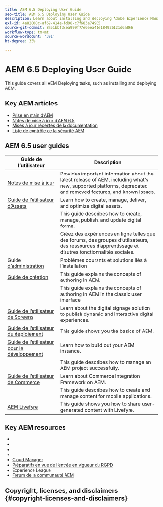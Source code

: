 ```yaml
---
title: AEM 6.5 Deploying User Guide
seo-title: AEM 6.5 Deploying User Guide
description: Learn about installing and deploying Adobe Experience Manager 6.5 and about its architecture, including our Adobe Managed Services cloud deployment.
exl-id: 4a82008c-af69-414e-bd98-c7f683a74905
source-git-commit: 8a51bbf3cea999f77e6eea41e184926121d6a866
workflow-type: tm+mt
source-wordcount: '391'
ht-degree: 35%

---
```


# AEM 6.5 Deploying User Guide

This guide covers all AEM Deploying tasks, such as installing and deploying AEM.

## Key AEM articles

* [Prise en main d’AEM](https://experienceleague.adobe.com/docs/experience-manager-cloud-service/overview/home.html?lang=fr)
* [Notes de mise à jour d’AEM 6.5](/help/release-notes/home.md)
* [Mises à jour récentes de la documentation](https://helpx.adobe.com/experience-manager/documentation-updates.html)
* [Liste de contrôle de la sécurité AEM](/help/sites-administering/security-checklist.md)

## AEM 6.5 user guides

| Guide de l’utilisateur | Description |
|--- |---|
| [Notes de mise à jour](/help/release-notes/home.md) | Provides important information about the latest release of AEM, including what&#39;s new, supported platforms, deprecated and removed features, and known issues. |
| [Guide de l’utilisateur d’Assets](/help/assets/home.md) | Learn how to create, manage, deliver, and optimize digital assets. |
| [](/help/forms/home.md) | This guide describes how to create, manage, publish, and update digital forms. |
| [](/help/communities/home.md) | Créez des expériences en ligne telles que des forums, des groupes d’utilisateurs, des ressources d’apprentissage et d’autres fonctionnalités sociales. |
| [Guide d’administration](/help/sites-administering/home.md) | Problèmes courants et solutions liés à l’installation |
| [Guide de création](/help/sites-authoring/home.md) | This guide explains the concepts of authoring in AEM. |
| [](/help/sites-classic-ui-authoring/home.md) | This guide explains the concepts of authoring in AEM in the classic user interface. |
| [Guide de l’utilisateur de Screens](https://docs.adobe.com/content/help/fr-FR/experience-manager-screens/user-guide/aem-screens-introduction.html) | Learn about the digital signage solution to publish dynamic and interactive digital experiences. |
| [Guide de l’utilisateur du déploiement](/help/sites-deploying/home.md) | This guide shows you the basics of AEM. |
| [Guide de l’utilisateur pour le développement](/help/sites-developing/home.md) | Learn how to build out your AEM instance. |
| [](/help/managing/home.md) | This guide describes how to manage an AEM project successfully. |
| [Guide de l’utilisateur de Commerce](/help/commerce/home.md) | Learn about Commerce Integration Framework on AEM. |
| [](/help/mobile/home.md) | This guide describes how to create and manage content for mobile applications. |
| [AEM Livefyre](https://docs.adobe.com/content/help/en/livefyre/using/home.html) | This guide shows you how to share user-generated content with Livefyre. |

## Key AEM resources

* [](https://helpx.adobe.com/fr/experience-manager/kt/index/aem-6-4-videos.html)
* [](https://docs.adobe.com/content/help/fr-FR/experience-manager-dispatcher/using/dispatcher.html)
* [](https://docs.adobe.com/content/help/fr-FR/experience-manager-htl/using/overview.html)
* [](https://docs.adobe.com/content/help/fr-FR/experience-manager-core-components/using/introduction.html)
* [Cloud Manager](https://docs.adobe.com/content/help/fr-FR/experience-manager-cloud-manager/using/introduction-to-cloud-manager.html)
* [Préparatifs en vue de l’entrée en vigueur du RGPD](/help/managing/data-protection-and-privacy.md)
* [Experience League](https://experienceleague.adobe.com/?promoid=K42KVXHD&amp;mv=other&amp;lang=fr#home)
* [Forum de la communauté AEM](https://experienceleaguecommunities.adobe.com/t5/adobe-experience-manager/ct-p/adobe-experience-manager-community?profile.language=fr)

## Copyright, licenses, and disclaimers {#copyright-licenses-and-disclaimers}

[](https://www.adobe.com/fr/legal/terms/enterprise-licensing.html)

[](https://www.adobe.com/products/eula/third_party/)
